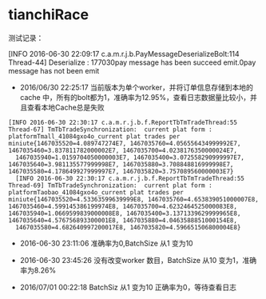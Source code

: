 # tianchiRace 

测试记录：

[INFO 2016-06-30 22:09:17 c.a.m.r.j.b.PayMessageDeserializeBolt:114 Thread-44] Deserialize : 177030pay message has been succeed emit.0pay message has not been emit

* 2016/06/30 22:25:17 当前版本为单个worker，并将订单信息存储到本地的cache 中，所有的bolt都为1，准确率为12.95%，查看日志数据量比较小，并且查看本地Cache总是失败

```  
[INFO 2016-06-30 22:30:17 c.a.m.r.j.b.f.ReportTbTmTradeThread:55 Thread-67] TmTbTradeSynchronization:  current plat form : platformTmall_41084gxo4o_current plat trades per miniute{1467035520=4.089747274E7, 1467035760=4.056556434999992E7, 1467035460=3.837811782000002E7, 1467035700=4.0238176350000024E7,
  1467035940=1.0159704050000003E7, 1467035400=3.072558290999997E7, 1467035640=3.981135577999998E7, 1467035880=3.708848816999998E7, 1467035580=4.178649927999997E7, 1467035820=3.757089560000003E7}
  [INFO 2016-06-30 22:30:17 c.a.m.r.j.b.f.ReportTbTmTradeThread:55 Thread-69] TmTbTradeSynchronization:  current plat form : platformTaobao_41084gxo4o_current plat trades per miniute{1467035520=4.53363599639999E8, 1467035760=4.653839051000007E8, 1467035460=4.599145386199974E8, 1467035700=4.6232464525000083E8, 1467035940=1.0669599839000008E8, 1467035400=3.1371339629999965E8, 1467035640=4.576756893300001E8, 1467035880=4.0463588851000154E8,
  1467035580=4.682640997200017E8, 1467035820=4.596651506800004E8}
```  
* 2016-06-30 23:11:06 准确率为0,BatchSize 从1 变为10

* 2016-06-30 23:45:26 没有改变worker 数目，BatchSize 从10 变为1，准确率为8.26%

* 2016/07/01 00:22:18 BatchSiz 从1 变为10 正确率为0，等待查看日志
